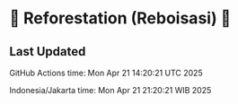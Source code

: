 
# 🌳 Reforestation (Reboisasi) 🌲

## Last Updated

GitHub Actions time: Mon Apr 21 14:20:21 UTC 2025

Indonesia/Jakarta time: Mon Apr 21 21:20:21 WIB 2025
